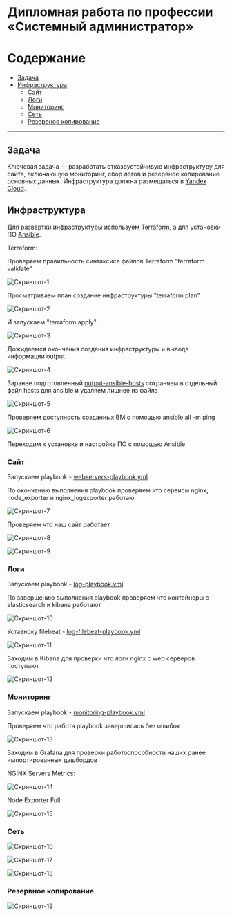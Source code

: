 #  Дипломная работа по профессии «Системный администратор»

Содержание
==========
* [Задача](#задача)
* [Инфраструктура](#инфраструктура)
    * [Сайт](#сайт)
    * [Логи](#логи)
    * [Мониторинг](#мониторинг)
    * [Сеть](#сеть)
    * [Резервное копирование](#резервное-копирование)

---------
## Задача
Ключевая задача — разработать отказоустойчивую инфраструктуру для сайта, включающую мониторинг, сбор логов и резервное копирование основных данных. Инфраструктура должна размещаться в [Yandex Cloud](https://cloud.yandex.com/).


## Инфраструктура
Для развёртки инфраструктуры используем [Terraform](./terraform), а для установки ПО [Ansible](./ansible).

Terraform:

Проверяем правильность синтаксиса файлов Terraform "terraform validate"

![Скриншот-1](./img/dip_1.jpg) 

Просматриваем план создание инфраструктуры "terraform plan"

![Скриншот-2](./img/dip_2.jpg)

И запускаем "terraform apply"

![Скриншот-3](./img/dip_3.1.jpg)

Дожидаемся окончания создания инфраструктуры и вывода информации output

![Скриншот-4](./img/dip_3.jpg)

Заранее подготовленный [output-ansible-hosts](./terraform/output.tf) сохраняем в отдельный файл hosts для ansible и удаляем лишнее из файла

![Скриншот-5](./img/dip_3.2.jpg)

Проверяем доступность созданных ВМ с помощью ansible all -m ping

![Скриншот-6](./img/dip_4.jpg)

Переходим к установке и настройке ПО с помощью Ansible

### Сайт
Запускаем playbook - [webservers-playbook.yml](./ansible/webservers-playbook.yml)

По окончанию выполнения playbook проверяем что сервисы nginx, node_exporter и nginx_logexporter работаю

![Скриншот-7](./img/dip_5.jpg)

Проверяем что наш сайт работает

![Скриншот-8](./img/dip_6.jpg)

![Скриншот-9](./img/dip_7.jpg)

### Логи
Запускаем playbook - [log-playbook.yml](./ansible/log-playbook.yml)

По завершению выполнения playbook проверяем что контейнеры с elasticsearch и kibana работают

![Скриншот-10](./img/dip_8.jpg)

Уставноку filebeat - [log-filebeat-playbook.yml](./ansible/log-filebeat-playbook.yml)

![Скриншот-11](./img/dip_9.jpg)

Заходим в Kibana для проверки что логи nginx с web серверов поступают

![Скриншот-12](./img/dip_10.jpg)

### Мониторинг
Запускаем playbook - [monitoring-playbook.yml](./ansible/monitoring-playbook.yml)

Проверяем что работа playbook завершилась без ошибок

![Скриншот-13](./img/dip_11.jpg)

Заходим в Grafana для проверки работоспособности наших ранее импортированных дашбордов 

NGINX Servers Metrics:

![Скриншот-14](./img/dip_12.jpg)

Node Exporter Full:

![Скриншот-15](./img/dip_13.jpg)

### Сеть

![Скриншот-16](./img/dip_14.jpg)

![Скриншот-17](./img/dip_15.jpg)

![Скриншот-18](./img/dip_16.jpg)

### Резервное копирование

![Скриншот-19](./img/dip_17.jpg)

